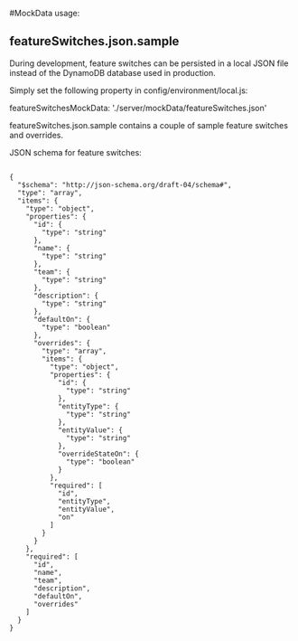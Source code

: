 #MockData usage:

## featureSwitches.json.sample

During development, feature switches can be persisted in a local JSON file instead of the DynamoDB database used in production.
 
Simply set the following property in config/environment/local.js:

featureSwitchesMockData: './server/mockData/featureSwitches.json' 

featureSwitches.json.sample contains a couple of sample feature switches and overrides.

JSON schema for feature switches:
<pre><code>
{
  "$schema": "http://json-schema.org/draft-04/schema#",
  "type": "array",
  "items": {
    "type": "object",
    "properties": {
      "id": {
        "type": "string"
      },
      "name": {
        "type": "string"
      },
      "team": {
        "type": "string"
      },
      "description": {
        "type": "string"
      },
      "defaultOn": {
        "type": "boolean"
      },
      "overrides": {
        "type": "array",
        "items": {
          "type": "object",
          "properties": {
            "id": {
              "type": "string"
            },
            "entityType": {
              "type": "string"
            },
            "entityValue": {
              "type": "string"
            },
            "overrideStateOn": {
              "type": "boolean"
            }
          },
          "required": [
            "id",
            "entityType",
            "entityValue",
            "on"
          ]
        }
      }
    },
    "required": [
      "id",
      "name",
      "team",
      "description",
      "defaultOn",
      "overrides"
    ]
  }
}
</code></pre>
